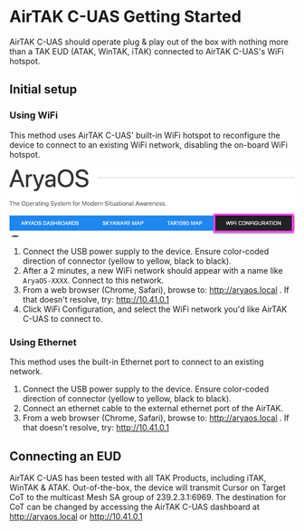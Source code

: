 # AirTAK C-UAS Getting Started

AirTAK C-UAS should operate plug & play out of the box with nothing more than a TAK EUD (ATAK, WinTAK, iTAK) connected to AirTAK C-UAS's WiFi hotspot.

## Initial setup
### Using WiFi

This method uses AirTAK C-UAS' built-in WiFi hotspot to reconfigure the device to connect to an existing WiFi network, disabling the on-board WiFi hotspot.

![AryaOS WiFi Config](./media/aryaos_wifi.png)

1. Connect the USB power supply to the device. Ensure color-coded direction of connector (yellow to yellow, black to black).
2. After a 2 minutes, a new WiFi network should appear with a name like `AryaOS-XXXX`. Connect to this network.
3. From a web browser (Chrome, Safari), browse to: http://aryaos.local . If that doesn't resolve, try: http://10.41.0.1
4. Click WiFi Configuration, and select the WiFi network you'd like AirTAK C-UAS to connect to.


### Using Ethernet

This method uses the built-in Ethernet port to connect to an existing network.

1. Connect the USB power supply to the device. Ensure color-coded direction of connector (yellow to yellow, black to black).
2. Connect an ethernet cable to the external ethernet port of the AirTAK.
3. From a web browser (Chrome, Safari), browse to: http://aryaos.local . If that doesn't resolve, try: http://10.41.0.1

## Connecting an EUD

AirTAK C-UAS has been tested with all TAK Products, including iTAK, WinTAK & ATAK. Out-of-the-box, the device will transmit Cursor on Target CoT to the multicast Mesh SA group of 239.2.3.1:6969. The destination for CoT can be changed by accessing the AirTAK C-UAS dashboard at http://aryaos.local or http://10.41.0.1


